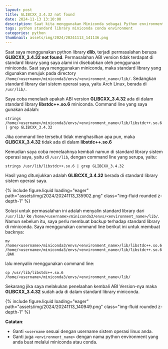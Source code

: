 ```yaml
---
layout: post
title: GLIBCXX_3.4.32 not found
date: 2024-11-13 13:10:00
description: Saat kita menggunakan Miniconda sebagai Python environment, maka standard library yang kita gunakan sesuai dengan environment tersebut. Oleh karena itu, terkadang kita mengalami beberapa ABI version yang tidak terdapat di standard library. Tulisan ini membahas solusi untuk permasalahan ABI version yang tidak ada di standard library.
tags: python standard library miniconda conda environment
categories: python
thumbnail: assets/img/2024/20241113_141136.png
---
```


Saat saya menggunakan python library **dlib**, terjadi permasalahan berupa **GLIBCXX_3.4.32 not found**. Permasalahan ABI version tidak terdapat di standard library yang saya alami ini disebabkan oleh penggunaan miniconda. Saat saya menggunakan miniconda, maka standard library yang digunakan merujuk pada directory `/home/<username>/miniconda3/envs/<environment_name>/lib/`. Sedangkan standard library dari sistem operasi saya, yaitu Arch Linux, berada di `/usr/lib/`.

Saya coba menelaah apakah ABI version **GLIBCXX_3.4.32** ada di dalam standard library **libstdc++.so.6** miniconda. Command line yang saya gunakan adalah:

`strings /home/<username>/miniconda3/envs/<environment_name>/lib/libstdc++.so.6 | grep GLIBCXX_3.4.32`

Jika command line tersebut tidak menghasilkan apa pun, maka **GLIBCXX_3.4.32** tidak ada di dalam **libstdc++.so.6**

Kemudian saya coba menelaahnya kembali namun di standard library sistem operasi saya, yaitu di `/usr/lib`, dengan command line yang serupa, yaitu:

`strings /usr/lib/libstdc++.so.6 | grep GLIBCXX_3.4.32`

Hasil yang ditunjukkan adalah **GLIBCXX_3.4.32** berada di standard library sistem operasi saya.

<div class="row mt-3">
    <div class="col-sm mt-3 mt-md-0">
        {% include figure.liquid loading="eager" path="assets/img/2024/20241113_135902.png" class="img-fluid rounded z-depth-1" %}
    </div>
</div>

Solusi untuk permasalahan ini adalah menyalin standard library dari `/usr/lib/` ke `/home/<username>/miniconda3/envs/<environment_name>/lib/`. Namun sebelum itu, saya perlu membuat *backup* terhadap standard library di miniconda. Saya menggunakan command line berikut ini untuk membuat backnya:

`mv /home/<username>/miniconda3/envs/<environment_name>/lib/libstdc++.so.6 /home/<username>/miniconda3/envs/<environment_name>/lib/libstdc++.so.6.BAK`

lalu menyalin menggunakan command line:

`cp /usr/lib/libstdc++.so.6 /home/<username>/miniconda3/envs/<environment_name>/lib/`

Sekarang jika saya melakukan penelaahan kembali ABI Version-nya maka **GLIBCXX_3.4.32** sudah ada di dalam standard library miniconda.

<div class="row mt-3">
    <div class="col-sm mt-3 mt-md-0">
        {% include figure.liquid loading="eager" path="assets/img/2024/20241113_140949.png" class="img-fluid rounded z-depth-1" %}
    </div>
</div>

**Catatan**:
- Ganti `<username` sesuai dengan username sistem operasi linux anda.
- Ganti juga `<environment_name>` dengan nama python environment yang anda buat melalui miniconda atau conda.